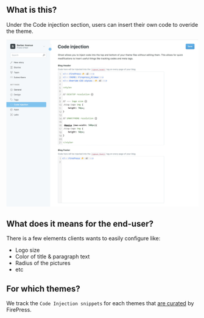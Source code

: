 ## What is this?

Under the Code injection section, users can insert their own code to overide the theme.

![pic](/img/2018-04-01_10h04.jpg)

## What does it means for the end-user?

There is a few elements clients wants to easily configure like:

- Logo size
- Color of title & paragraph text
- Radius of the pictures
- etc

## For which themes?

We track the `Code Injection snippets` for each themes that [are curated](https://github.com/firepress-org/Ghost-Theme-Curated-Collection/tree/master/01_go) by FirePress.
